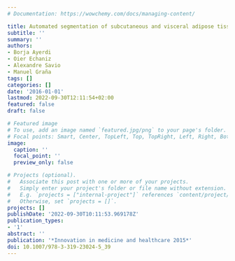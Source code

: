 ```yaml
---
# Documentation: https://wowchemy.com/docs/managing-content/

title: Automated segmentation of subcutaneous and visceral adipose tissues from MRI
subtitle: ''
summary: ''
authors:
- Borja Ayerdi
- Oier Echaniz
- Alexandre Savio
- Manuel Graña
tags: []
categories: []
date: '2016-01-01'
lastmod: 2022-09-30T12:11:54+02:00
featured: false
draft: false

# Featured image
# To use, add an image named `featured.jpg/png` to your page's folder.
# Focal points: Smart, Center, TopLeft, Top, TopRight, Left, Right, BottomLeft, Bottom, BottomRight.
image:
  caption: ''
  focal_point: ''
  preview_only: false

# Projects (optional).
#   Associate this post with one or more of your projects.
#   Simply enter your project's folder or file name without extension.
#   E.g. `projects = ["internal-project"]` references `content/project/deep-learning/index.md`.
#   Otherwise, set `projects = []`.
projects: []
publishDate: '2022-09-30T10:11:53.969178Z'
publication_types:
- '1'
abstract: ''
publication: '*Innovation in medicine and healthcare 2015*'
doi: 10.1007/978-3-319-23024-5_39
---
```


